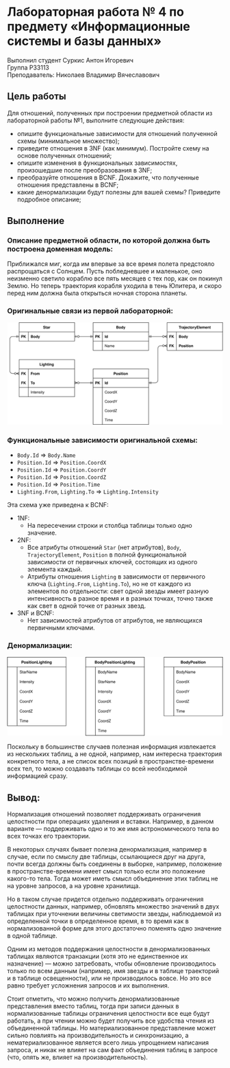 # Лабораторная работа № 4 по предмету &laquo;Информационные системы и базы данных&raquo;

Выполнил студент Суркис Антон Игоревич<br>
Группа P33113<br>
Преподаватель: Николаев Владимир Вячеславович

## Цель работы
Для отношений, полученных при построении предметной области из
лабораторной работы №1, выполните следующие действия:
- опишите функциональные зависимости для отношений полученной схемы (минимальное множество);
- приведите отношения в 3NF (как минимум). Постройте схему на основе полученных отношений;
- опишите изменения в функциональных зависимостях, произошедшие после преобразования в 3NF;
- преобразуйте отношения в BCNF. Докажите, что полученные отношения представлены в BCNF;
- какие денормализации будут полезны для вашей схемы? Приведите подробное описание;

## Выполнение

### Описание предметной области, по которой должна быть построена доменная модель:
Приближался миг, когда им впервые за все время полета предстояло распрощаться с Солнцем. Пусть побледневшее и маленькое, оно неизменно светило кораблю все пять месяцев с тех пор, как он покинул Землю. Но теперь траектория корабля уходила в тень Юпитера, и скоро перед ним должна была открыться ночная сторона планеты.

### Оригинальные связи из первой лабораторной:
![](./original.svg)

### Функциональные зависимости оригинальной схемы:
- `Body.Id` => `Body.Name`
- `Position.Id` => `Position.CoordX`
- `Position.Id` => `Position.CoordY`
- `Position.Id` => `Position.CoordZ`
- `Position.Id` => `Position.Time`
- `Lighting.From`, `Lighting.To` => `Lighting.Intensity`

Эта схема уже приведена к BCNF:
- 1NF:
    - На пересечении строки и столбца таблицы только одно значение.
- 2NF:
    - Все атрибуты отношений `Star` (нет атрибутов), `Body`, `TrajectoryElement`, `Position` в полной функциональной зависимости от первичных ключей, состоящих из одного элемента каждый.
    - Атрибуты отношения `Lighting` в зависимости от первичного ключа (`Lighting.From`, `Lighting.To`),
        но не от каждого из элементов по отдельности: свет одной звезды имеет разную интенсивность
        в разное время и в разных точках, точно также как свет в одной точке от разных звезд.
- 3NF и BCNF:
    - Нет зависимостей атрибутов от атрибутов, не являющихся первичными ключами.

### Денормализации:
![](./denormalized.svg)

Поскольку в большинстве случаев полезная информация извлекается из нескольких таблиц,
а не одной, например, нам интересна траектория конкретного тела, а не список всех позиций
в пространстве-времени всех тел, то можно создавать таблицы со всей необходимой информацией сразу.

## Вывод:
Нормализация отношений позволяет поддерживать ограничения целостности при
операциях удаления и вставки.
Например, в данном варианте &mdash; поддерживать одно и то же имя астрономического тела
во всех точках его траектории.

В некоторых случаях бывает полезна денормализация, например в случае,
если по смыслу две таблицы, ссылающиеся друг на друга,
почти всегда должны быть соединены в выборке,
например, положение в пространстве-времени имеет смысл только
если это положение какого-то тела.
Тогда может иметь смысл объединение этих таблиц не на уровне запросов,
а на уровне хранилища.

Но в таком случае придется отдельно поддерживать ограничения целостности данных,
например, обновлять множество значений в двух таблицах при уточнении величины светимости
звезды, наблюдаемой из определенной точки в определенное время,
в то время как в нормализованной форме для этого достаточно поменять одно значение в одной таблице.

Одним из методов поддержания целостности в денормализованных таблицах являются
транзакции (хотя это не единственное их назначение) &mdash;
можно затребовать, чтобы обновление производилось только по всем данным
(например, имя звезды и в таблице траекторий и в таблице освещенности),
или не производилось вовсе.
Но это все равно требует усложнения запросов и их выполнения.

Стоит отметить, что можно получить денормализованные представления вместо таблиц,
тогда при записи данных в нормализованные таблицы ограничения целостности все еще будут работать,
а при чтении можно будет получить все удобства чтения из объединенной таблицы.
Но материализованное представление может сильно повлиять на производительность
и синхронизацию,
а нематериализованное является всего лишь упрощением написания запроса,
и никак не влияет на сам факт объединения таблиц в запросе
(что, опять же, влияет на производительность).
